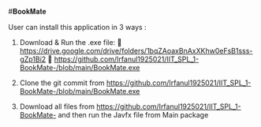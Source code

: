 #𝐁𝐨𝐨𝐤𝐌𝐚𝐭𝐞

User can install this application in 3 ways :
1.	Download & Run the .exe file: 
	https://drive.google.com/drive/folders/1bqZAoaxBnAxXKhw0eFsB1sss-gZp1Bi2
	https://github.com/Irfanul1925021/IIT_SPL_1-BookMate-/blob/main/BookMate.exe

2.	Clone the git commit from https://github.com/Irfanul1925021/IIT_SPL_1-BookMate-/blob/main/BookMate.exe
3.	Download all files from https://github.com/Irfanul1925021/IIT_SPL_1-BookMate- and then run the Javfx file from Main package
